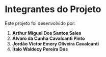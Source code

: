 # Integrantes do Projeto

Este projeto foi desenvolvido por:

1. **Arthur Miguel Dos Santos Sales**  
2. **Álvaro da Cunha Cavalcanti Pinto**  
3. **Jordão Victor Emery Oliveira Cavalcanti**  
4. **Ítalo Waldecy Pereira Dos**  


